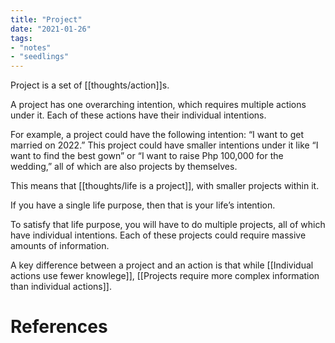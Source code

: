 ```yaml
---
title: "Project"
date: "2021-01-26"
tags:
- "notes"
- "seedlings"
---
```


Project is a set of [[thoughts/action]]s.

A project has one overarching intention, which requires multiple actions under it. Each of these actions have their individual intentions.

For example, a project could have the following intention: “I want to get married on 2022.” This project could have smaller intentions under it like “I want to find the best gown” or “I want to raise Php 100,000 for the wedding,” all of which are also projects by themselves.

This means that [[thoughts/life is a project]], with smaller projects within it.

If you have a single life purpose, then that is your life’s intention.

To satisfy that life purpose, you will have to do multiple projects, all of which have individual intentions. Each of these projects could require massive amounts of information.

A key difference between a project and an action is that while [[Individual actions use fewer knowlege]], [[Projects require more complex information than individual actions]].

# References
